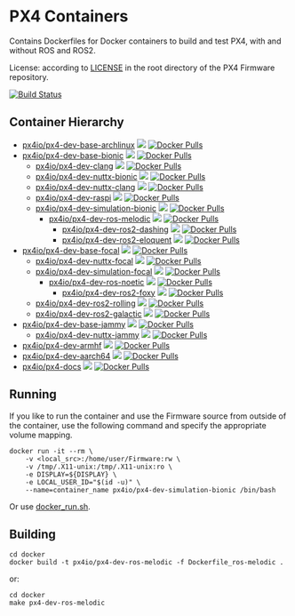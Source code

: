 # PX4 Containers

Contains Dockerfiles for Docker containers to build and test PX4, with and without ROS and ROS2.

License: according to [LICENSE](https://github.com/PX4/Firmware/blob/master/LICENSE) in the root directory of the PX4 Firmware repository.

[![Build Status](https://github.com/PX4/PX4-containers/actions/workflows/docker_builds.yml/badge.svg)](https://github.com/PX4/PX4-containers/actions/workflows/docker_builds.yml)


## Container Hierarchy

- [px4io/px4-dev-base-archlinux](https://hub.docker.com/r/px4io/px4-dev-base-archlinux) [![](https://images.microbadger.com/badges/image/px4io/px4-dev-base-archlinux.svg)](http://microbadger.com/images/px4io/px4-dev-base-archlinux) [![Docker Pulls](https://img.shields.io/docker/pulls/px4io/px4-dev-base-archlinux.svg)](https://hub.docker.com/r/px4io/px4-dev-base-archlinux)
- [px4io/px4-dev-base-bionic](https://hub.docker.com/r/px4io/px4-dev-base-bionic) [![](https://images.microbadger.com/badges/image/px4io/px4-dev-base-bionic.svg)](http://microbadger.com/images/px4io/px4-dev-base-bionic) [![Docker Pulls](https://img.shields.io/docker/pulls/px4io/px4-dev-base-bionic.svg)](https://hub.docker.com/r/px4io/px4-dev-base-bionic)
    - [px4io/px4-dev-clang](https://hub.docker.com/r/px4io/px4-dev-clang) [![](https://images.microbadger.com/badges/image/px4io/px4-dev-clang.svg)](http://microbadger.com/images/px4io/px4-dev-clang) [![Docker Pulls](https://img.shields.io/docker/pulls/px4io/px4-dev-clang.svg)](https://hub.docker.com/r/px4io/px4-dev-clang)
    - [px4io/px4-dev-nuttx-bionic](https://hub.docker.com/r/px4io/px4-dev-nuttx-bionic) [![](https://images.microbadger.com/badges/image/px4io/px4-dev-nuttx-bionic.svg)](http://microbadger.com/images/px4io/px4-dev-nuttx-bionic) [![Docker Pulls](https://img.shields.io/docker/pulls/px4io/px4-dev-nuttx-bionic.svg)](https://hub.docker.com/r/px4io/px4-dev-nuttx-bionic)
    - [px4io/px4-dev-nuttx-clang](https://hub.docker.com/r/px4io/px4-dev-nuttx-clang) [![](https://images.microbadger.com/badges/image/px4io/px4-dev-nuttx-clang.svg)](http://microbadger.com/images/px4io/px4-dev-nuttx-clang) [![Docker Pulls](https://img.shields.io/docker/pulls/px4io/px4-dev-nuttx-clang.svg)](https://hub.docker.com/r/px4io/px4-dev-nuttx-clang)
    - [px4io/px4-dev-raspi](https://hub.docker.com/r/px4io/px4-dev-raspi) [![](https://images.microbadger.com/badges/image/px4io/px4-dev-raspi.svg)](http://microbadger.com/images/px4io/px4-dev-raspi) [![Docker Pulls](https://img.shields.io/docker/pulls/px4io/px4-dev-raspi.svg)](https://hub.docker.com/r/px4io/px4-dev-raspi)
    - [px4io/px4-dev-simulation-bionic](https://hub.docker.com/r/px4io/px4-dev-simulation-bionic) [![](https://images.microbadger.com/badges/image/px4io/px4-dev-simulation-bionic.svg)](http://microbadger.com/images/px4io/px4-dev-simulation-bionic) [![Docker Pulls](https://img.shields.io/docker/pulls/px4io/px4-dev-simulation-bionic.svg)](https://hub.docker.com/r/px4io/px4-dev-simulation-bionic)
        - [px4io/px4-dev-ros-melodic](https://hub.docker.com/r/px4io/px4-dev-ros-melodic) [![](https://images.microbadger.com/badges/image/px4io/px4-dev-ros-melodic.svg)](http://microbadger.com/images/px4io/px4-dev-ros-melodic) [![Docker Pulls](https://img.shields.io/docker/pulls/px4io/px4-dev-ros-melodic.svg)](https://hub.docker.com/r/px4io/px4-dev-ros-melodic)
            - [px4io/px4-dev-ros2-dashing](https://hub.docker.com/r/px4io/px4-dev-ros2-dashing) [![](https://images.microbadger.com/badges/image/px4io/px4-dev-ros2-dashing.svg)](http://microbadger.com/images/px4io/px4-dev-ros2-dashing) [![Docker Pulls](https://img.shields.io/docker/pulls/px4io/px4-dev-ros2-dashing.svg)](https://hub.docker.com/r/px4io/px4-dev-ros2-dashing)
            - [px4io/px4-dev-ros2-eloquent](https://hub.docker.com/r/px4io/px4-dev-ros2-eloquent) [![](https://images.microbadger.com/badges/image/px4io/px4-dev-ros2-eloquent.svg)](http://microbadger.com/images/px4io/px4-dev-ros2-eloquent) [![Docker Pulls](https://img.shields.io/docker/pulls/px4io/px4-dev-ros2-eloquent.svg)](https://hub.docker.com/r/px4io/px4-dev-ros2-eloquent)
- [px4io/px4-dev-base-focal](https://hub.docker.com/r/px4io/px4-dev-base-focal) [![](https://images.microbadger.com/badges/image/px4io/px4-dev-base-focal.svg)](http://microbadger.com/images/px4io/px4-dev-base-focal) [![Docker Pulls](https://img.shields.io/docker/pulls/px4io/px4-dev-base-focal.svg)](https://hub.docker.com/r/px4io/px4-dev-base-focal)
    - [px4io/px4-dev-nuttx-focal](https://hub.docker.com/r/px4io/px4-dev-nuttx-focal) [![](https://images.microbadger.com/badges/image/px4io/px4-dev-nuttx-focal.svg)](http://microbadger.com/images/px4io/px4-dev-nuttx-focal) [![Docker Pulls](https://img.shields.io/docker/pulls/px4io/px4-dev-nuttx-focal.svg)](https://hub.docker.com/r/px4io/px4-dev-nuttx-focal)
    - [px4io/px4-dev-simulation-focal](https://hub.docker.com/r/px4io/px4-dev-simulation-focal) [![](https://images.microbadger.com/badges/image/px4io/px4-dev-simulation-focal.svg)](http://microbadger.com/images/px4io/px4-dev-simulation-focal) [![Docker Pulls](https://img.shields.io/docker/pulls/px4io/px4-dev-simulation-focal.svg)](https://hub.docker.com/r/px4io/px4-dev-simulation-focal)
        - [px4io/px4-dev-ros-noetic](https://hub.docker.com/r/px4io/px4-dev-ros-noetic) [![](https://images.microbadger.com/badges/image/px4io/px4-dev-ros-noetic.svg)](http://microbadger.com/images/px4io/px4-dev-ros-noetic) [![Docker Pulls](https://img.shields.io/docker/pulls/px4io/px4-dev-ros-noetic.svg)](https://hub.docker.com/r/px4io/px4-dev-ros-noetic)
            - [px4io/px4-dev-ros2-foxy](https://hub.docker.com/r/px4io/px4-dev-ros2-foxy) [![](https://images.microbadger.com/badges/image/px4io/px4-dev-ros2-foxy.svg)](http://microbadger.com/images/px4io/px4-dev-ros2-foxy) [![Docker Pulls](https://img.shields.io/docker/pulls/px4io/px4-dev-ros2-foxy.svg)](https://hub.docker.com/r/px4io/px4-dev-ros2-foxy)
    - [px4io/px4-dev-ros2-rolling](https://hub.docker.com/r/px4io/px4-dev-ros2-rolling) [![](https://images.microbadger.com/badges/image/px4io/px4-dev-ros2-rolling.svg)](http://microbadger.com/images/px4io/px4-dev-ros2-rolling) [![Docker Pulls](https://img.shields.io/docker/pulls/px4io/px4-dev-ros2-rolling.svg)](https://hub.docker.com/r/px4io/px4-dev-ros2-rolling)
    - [px4io/px4-dev-ros2-galactic](https://hub.docker.com/r/px4io/px4-dev-ros2-galactic) [![](https://images.microbadger.com/badges/image/px4io/px4-dev-ros2-galactic.svg)](http://microbadger.com/images/px4io/px4-dev-ros2-galactic) [![Docker Pulls](https://img.shields.io/docker/pulls/px4io/px4-dev-ros2-galactic.svg)](https://hub.docker.com/r/px4io/px4-dev-ros2-galactic)
- [px4io/px4-dev-base-jammy](https://hub.docker.com/r/px4io/px4-dev-base-jammy) [![](https://images.microbadger.com/badges/image/px4io/px4-dev-base-jammy.svg)](http://microbadger.com/images/px4io/px4-dev-base-jammy) [![Docker Pulls](https://img.shields.io/docker/pulls/px4io/px4-dev-base-jammy.svg)](https://hub.docker.com/r/px4io/px4-dev-base-jammy)
    - [px4io/px4-dev-nuttx-jammy](https://hub.docker.com/r/px4io/px4-dev-nuttx-jammy) [![](https://images.microbadger.com/badges/image/px4io/px4-dev-nuttx-jammy.svg)](http://microbadger.com/images/px4io/px4-dev-nuttx-jammy) [![Docker Pulls](https://img.shields.io/docker/pulls/px4io/px4-dev-nuttx-jammy.svg)](https://hub.docker.com/r/px4io/px4-dev-nuttx-jammy)
- [px4io/px4-dev-armhf](https://hub.docker.com/r/px4io/px4-dev-armhf) [![](https://images.microbadger.com/badges/image/px4io/px4-dev-armhf.svg)](http://microbadger.com/images/px4io/px4-dev-armhf) [![Docker Pulls](https://img.shields.io/docker/pulls/px4io/px4-dev-armhf.svg)](https://hub.docker.com/r/px4io/px4-dev-armhf)
- [px4io/px4-dev-aarch64](https://hub.docker.com/r/px4io/px4-dev-aarch64) [![](https://images.microbadger.com/badges/image/px4io/px4-dev-aarch64.svg)](http://microbadger.com/images/px4io/px4-dev-aarch64) [![Docker Pulls](https://img.shields.io/docker/pulls/px4io/px4-dev-aarch64.svg)](https://hub.docker.com/r/px4io/px4-dev-aarch64)
- [px4io/px4-docs](https://hub.docker.com/r/px4io/px4-docs) [![](https://images.microbadger.com/badges/image/px4io/px4-docs.svg)](http://microbadger.com/images/px4io/px4-docs) [![Docker Pulls](https://img.shields.io/docker/pulls/px4io/px4-docs.svg)](https://hub.docker.com/r/px4io/px4-docs)


## Running

If you like to run the container and use the Firmware source from outside of the container, use the following command and specify the appropriate volume mapping.

```
docker run -it --rm \
    -v <local_src>:/home/user/Firmware:rw \
    -v /tmp/.X11-unix:/tmp/.X11-unix:ro \
    -e DISPLAY=${DISPLAY} \
    -e LOCAL_USER_ID="$(id -u)" \
    --name=container_name px4io/px4-dev-simulation-bionic /bin/bash
```

Or use [docker_run.sh](https://github.com/PX4/Firmware/blob/master/Tools/docker_run.sh).

## Building

```
cd docker
docker build -t px4io/px4-dev-ros-melodic -f Dockerfile_ros-melodic .
```

or:

```
cd docker
make px4-dev-ros-melodic
```
